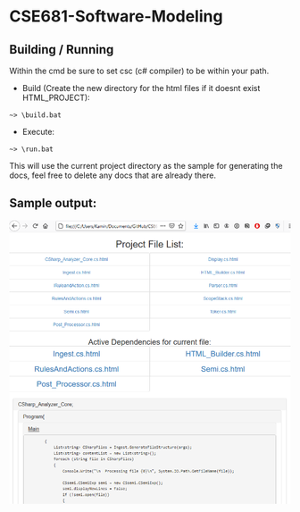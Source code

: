 # CSE681-Software-Modeling
 
## Building / Running

Within the cmd be sure to set csc (c# compiler) to be within your path.
- Build (Create the new directory for the html files if it doesnt exist HTML_PROJECT):

```
~> \build.bat
```

- Execute:

```
~> \run.bat
```

This will use the current project directory as the sample for generating the docs, feel free to delete any docs that are already there.

## Sample output:

![](https://github.com/KaminFay/CSE681-Software-Modeling/blob/master/sampleImage.PNG)
